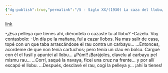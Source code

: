 ```yaml
---
{"dg-publish":true,"permalink":"/5 - Siglo XX/(1930) La caza del llobu/","tags":["#Siglo_20","a1930","central","Aurelio_Ibalseta","escrito","cómic"]}
---
```


[link](https://x.com/CelebresCoses/status/1805485271317700920)

-¿Esa pelleya que tienes ahí,
diérontela o cazaste tu al llobu?
-Cazelu. Voy contasbolo:
-Un día pe la mañana, fuí a cazar llobos. Na mas salir de casa, topé con un que taba arrascándose el rau contra un carbayu...
...Entonces, acordeme de que non tenía cartuchos; pero tenía un clau en bolsu. Cargué con él el fusil y apuntei al llobu...
¡¡Púm!! ¡Barájoles, clavelu al carbayu pel mismu rau...
...Corrí, saqué la navaya, ficei una cruz na frente... y por allí escapó el llobu.
...Después, desclavé el rau, cogí la pelleya y... ¡ahí la tienes!
